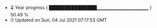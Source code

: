- ⏳ Year progress { ███████████████▁▁▁▁▁▁▁▁▁▁▁▁▁▁▁ } 50.49 %
- ⏰ Updated on Sun, 04 Jul 2021 07:17:53 GMT

